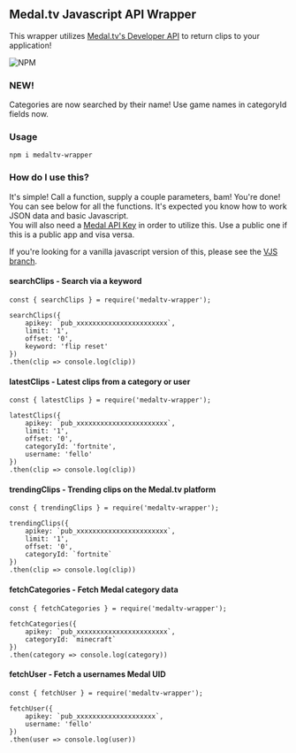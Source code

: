 ## Medal.tv Javascript API Wrapper
This wrapper utilizes [Medal.tv's Developer API](https://docs.medal.tv) to return clips to your application!  

![NPM](https://nodei.co/npm/medaltv-wrapper.png?downloads=true&downloadRank=true&stars=true)

### NEW!
Categories are now searched by their name! Use game names in categoryId fields now.

### Usage
```
npm i medaltv-wrapper
```

### How do I use this?
It's simple! Call a function, supply a couple parameters, bam! You're done!  
You can see below for all the functions. It's expected you know how to work JSON data and basic Javascript.  
You will also need a [Medal API Key](https://docs.medal.tv/api#generate-an-api-key) in order to utilize this. Use a public one if this is a public app and visa versa.  
  
If you're looking for a vanilla javascript version of this, please see the [VJS branch](https://github.com/awexxx/medaltv-wrapper/tree/vjs).
  
#### searchClips - Search via a keyword
```
const { searchClips } = require('medaltv-wrapper');

searchClips({
    apikey: `pub_xxxxxxxxxxxxxxxxxxxxxxx`,
    limit: '1',
    offset: '0',
    keyword: 'flip reset'
})
.then(clip => console.log(clip))
```

#### latestClips - Latest clips from a category or user
```
const { latestClips } = require('medaltv-wrapper');

latestClips({
    apikey: `pub_xxxxxxxxxxxxxxxxxxxxxxx`,
    limit: '1',
    offset: '0',
    categoryId: 'fortnite',
    username: 'fello'
})
.then(clip => console.log(clip))
```

#### trendingClips - Trending clips on the Medal.tv platform
```
const { trendingClips } = require('medaltv-wrapper');

trendingClips({
    apikey: `pub_xxxxxxxxxxxxxxxxxxxxxxx`,
    limit: '1',
    offset: '0',
    categoryId: `fortnite`
})
.then(clip => console.log(clip))
```

#### fetchCategories - Fetch Medal category data
```
const { fetchCategories } = require('medaltv-wrapper');

fetchCategories({
    apikey: `pub_xxxxxxxxxxxxxxxxxxxxxxx`,
    categoryId: `minecraft`
})
.then(category => console.log(category))
```

#### fetchUser - Fetch a usernames Medal UID
```
const { fetchUser } = require('medaltv-wrapper');

fetchUser({
    apikey: `pub_xxxxxxxxxxxxxxxxxxxx`,
    username: 'fello'
})
.then(user => console.log(user))
```
